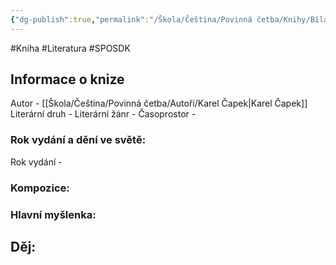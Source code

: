 ```yaml
---
{"dg-publish":true,"permalink":"/Škola/Čeština/Povinná četba/Knihy/Bílá nemoc/","created":"2024-03-18T20:55:34.871+01:00","updated":"2024-03-13T18:27:51.845+01:00"}
---
```


#Kniha #Literatura #SPOSDK
## Informace o knize
Autor - [[Škola/Čeština/Povinná četba/Autoři/Karel Čapek\|Karel Čapek]]
Literární druh - 
Literární žánr - 
Časoprostor -
### Rok vydání a dění ve světě:
Rok vydání -
### Kompozice: 

### Hlavní myšlenka:

## Děj: